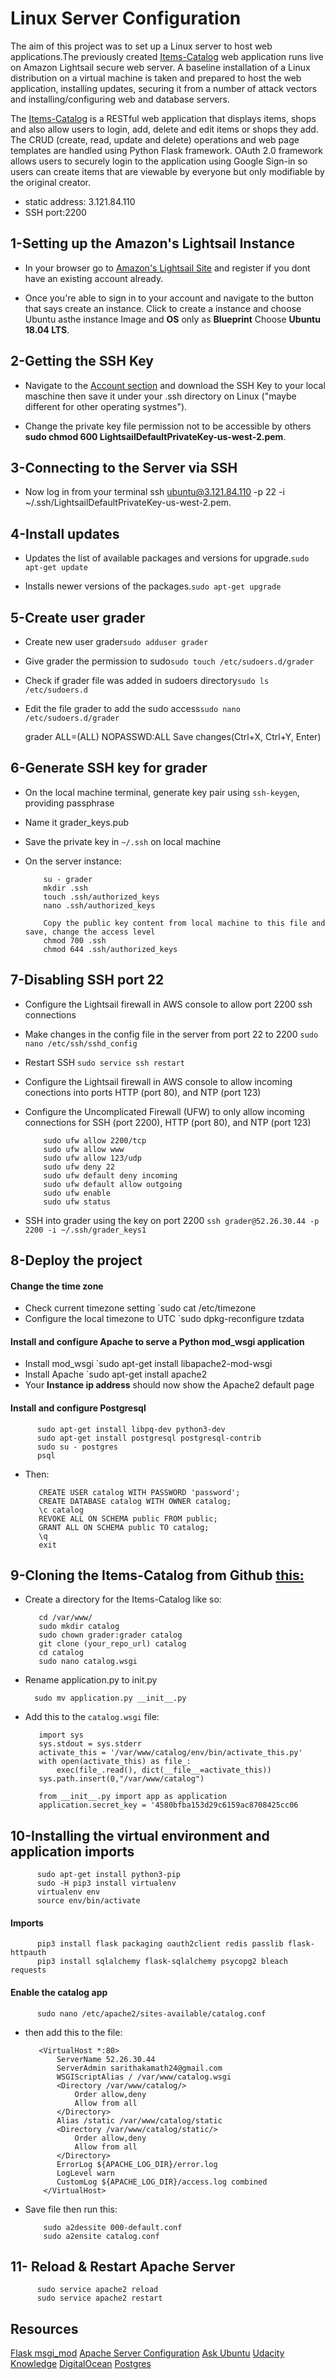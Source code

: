 # Linux Server Configuration


The aim of this project was to set up a Linux server to host web applications.The previously created [Items-Catalog](https://github.com/Casneil/Items-Catalog) web application runs live on Amazon Lightsail secure web server. A baseline installation of a Linux distribution on a virtual machine is taken and prepared to host the web application, installing updates, securing it from a number of attack vectors and installing/configuring web and database servers.

The [Items-Catalog](https://github.com/Casneil/Items-Catalog)  is a RESTful web application that displays items, shops and also allow users to login, add, delete and edit items or shops they add. The CRUD (create, read, update and delete) operations and web page templates are handled using Python Flask framework. OAuth 2.0 framework allows users to securely login to the application using Google Sign-in so users can create items that are viewable by everyone but only modifiable by the original creator.

*  static address: 3.121.84.110
*  SSH port:2200

## 1-Setting up the Amazon's Lightsail Instance 

* In your browser go to [Amazon's Lightsail Site](https://lightsail.aws.amazon.com) and register if you dont have an existing account already.

* Once you're able to sign in  to your account and navigate to the button that says create an instance. Click to create a instance and choose Ubuntu asthe instance Image and **OS** only as **Blueprint** Choose **Ubuntu 18.04 LTS**.  

## 2-Getting the SSH Key

* Navigate to the [Account section](https://lightsail.aws.amazon.com/ls/webapp/account/profile) and download the SSH Key to your local maschine then save it under your .ssh directory on Linux ("maybe different for other operating systmes"). 

* Change the private key file permission not to be accessible by others **sudo chmod 600 LightsailDefaultPrivateKey-us-west-2.pem**.

## 3-Connecting to the Server via SSH

* Now log in from your terminal ssh ubuntu@3.121.84.110 -p 22 -i ~/.ssh/LightsailDefaultPrivateKey-us-west-2.pem.

## 4-Install updates

          
*  Updates the list of available packages and versions for upgrade.`sudo apt-get update`   
            
*  Installs newer versions of the packages.`sudo apt-get upgrade` 

## 5-Create user grader
           
           
*  Create new user grader`sudo adduser grader`

*  Give grader the permission to sudo`sudo touch /etc/sudoers.d/grader`                   
           
*  Check if grader file was added in sudoers directory`sudo ls /etc/sudoers.d`
           
*  Edit the file grader to add the sudo access`sudo nano /etc/sudoers.d/grader` 

      grader ALL=(ALL) NOPASSWD:ALL
      Save changes(Ctrl+X, Ctrl+Y, Enter)


## 6-Generate SSH key for grader

*  On the local machine terminal, generate key pair using `ssh-keygen`, providing passphrase
*  Name it grader_keys.pub
*  Save the private key in `~/.ssh` on local machine
*  On the server instance:

           su - grader
           mkdir .ssh
           touch .ssh/authorized_keys
           nano .ssh/authorized_keys

           Copy the public key content from local machine to this file and save, change the access level
           chmod 700 .ssh
           chmod 644 .ssh/authorized_keys


## 7-Disabling SSH port 22

*  Configure the Lightsail firewall in AWS console to allow port 2200 ssh connections
*  Make changes in the config file in the server from port 22 to 2200 `sudo nano /etc/ssh/sshd_config`
*  Restart SSH `sudo service ssh restart`
*  Configure the Lightsail firewall in AWS console to allow incoming conections into ports HTTP (port 80), and NTP
   (port 123)
*  Configure the Uncomplicated Firewall (UFW) to only allow incoming connections for SSH (port 2200), HTTP (port 80),
   and NTP (port 123)

           sudo ufw allow 2200/tcp
           sudo ufw allow www
           sudo ufw allow 123/udp
           sudo ufw deny 22
           sudo ufw default deny incoming
           sudo ufw default allow outgoing
           sudo ufw enable
           sudo ufw status

*  SSH into grader using the key on port 2200 `ssh grader@52.26.30.44 -p 2200 -i ~/.ssh/grader_keys1`


## 8-Deploy the project

#### Change the time zone 
*  Check current timezone setting `sudo cat /etc/timezone
*  Configure the local timezone to UTC `sudo dpkg-reconfigure tzdata

#### Install and configure Apache to serve a Python mod_wsgi application
*  Install mod_wsgi `sudo apt-get install libapache2-mod-wsgi
*  Install Apache `sudo apt-get install apache2
*  Your **Instance ip address** should now show the Apache2 default page

#### Install and configure Postgresql

          sudo apt-get install libpq-dev python3-dev
          sudo apt-get install postgresql postgresql-contrib
          sudo su - postgres
          psql
          
*  Then: 

          CREATE USER catalog WITH PASSWORD 'password';
          CREATE DATABASE catalog WITH OWNER catalog;
          \c catalog
          REVOKE ALL ON SCHEMA public FROM public;
          GRANT ALL ON SCHEMA public TO catalog;
          \q
          exit

## 9-Cloning the Items-Catalog from Github [this:](https://github.com/Casneil/Items-Catalog) 

*  Create a directory for the Items-Catalog like so:

          cd /var/www/
          sudo mkdir catalog
          sudo chown grader:grader catalog
          git clone (your_repo_url) catalog
          cd catalog
          sudo nano catalog.wsgi
          
          
*  Rename application.py to init.py
         
         sudo mv application.py __init__.py
 
          
*  Add this to the `catalog.wsgi` file:          

          import sys
          sys.stdout = sys.stderr
          activate_this = '/var/www/catalog/env/bin/activate_this.py'
          with open(activate_this) as file_:
              exec(file_.read(), dict(__file__=activate_this))
          sys.path.insert(0,"/var/www/catalog")

          from __init__.py import app as application
          application.secret_key = '4580bfba153d29c6159ac8708425cc06
          
 ## 10-Installing the virtual environment and application imports 
 
          sudo apt-get install python3-pip
          sudo -H pip3 install virtualenv
          virtualenv env
          source env/bin/activate
          
  #### Imports 
  
          pip3 install flask packaging oauth2client redis passlib flask-httpauth
          pip3 install sqlalchemy flask-sqlalchemy psycopg2 bleach requests  
          
          
#### Enable the catalog app       

          sudo nano /etc/apache2/sites-available/catalog.conf

*  then add this to the file:

          <VirtualHost *:80>
              ServerName 52.26.30.44
              ServerAdmin sarithakamath24@gmail.com
              WSGIScriptAlias / /var/www/catalog.wsgi
              <Directory /var/www/catalog/>
                  Order allow,deny
                  Allow from all
              </Directory>
              Alias /static /var/www/catalog/static
              <Directory /var/www/catalog/static/>
                  Order allow,deny
                  Allow from all
              </Directory>
              ErrorLog ${APACHE_LOG_DIR}/error.log
              LogLevel warn
              CustomLog ${APACHE_LOG_DIR}/access.log combined
           </VirtualHost>

*  Save file then run this:

           sudo a2dessite 000-default.conf
           sudo a2ensite catalog.conf
           
           
  ## 11- Reload & Restart Apache Server
  
          sudo service apache2 reload
          sudo service apache2 restart
          
          
## Resources

[Flask msgi_mod](http://flask.pocoo.org/docs/0.12/deploying/mod_wsgi/) 
[Apache Server Configuration](https://httpd.apache.org/docs/current/configuring.html)
[Ask Ubuntu](https://askubuntu.com/)
[Udacity Knowledge](https://knowledge.udacity.com/)
[DigitalOcean](https://www.digitalocean.com/community/tutorials/how-to-set-up-apache-virtual-hosts-on-ubuntu-14-04-lts)
[Postgres](https://www.postgresql.org/docs/current/sql-createuser.html)


